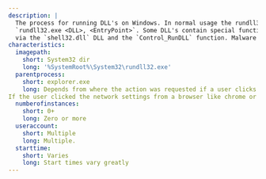 ```yaml
---
description: |
  The process for running DLL's on Windows. In normal usage the rundll32 process wil execute specific functions of DLL's via the following format 
  `rundll32.exe <DLL>, <EntryPoint>`. Some DLL's contain special function for running specific files. For example, rundll32 can be used to run `.CPL` files
  via the `shell32.dll` DLL and the `Control_RunDLL` function. Malware author often abuse this by creating malicious `.CPL` files and running them via the `rundll32` utility.
characteristics:
  imagepath:
    short: System32 dir
    long: '%SystemRoot%\System32\rundll32.exe'
  parentprocess:
    short: explorer.exe
    long: Depends from where the action was requested if a user clicks on something in the control panel, you'll see it running as a child of explorer.exe.
If the user clicked the network settings from a browser like chrome or IE, you'll see it running as a child of those processes.
  numberofinstances:
    short: 0+
    long: Zero or more
  useraccount:
    short: Multiple
    long: Multiple.
  starttime:
    short: Varies
    long: Start times vary greatly
---
```

